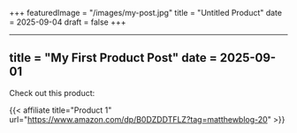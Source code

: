 +++
featuredImage = "/images/my-post.jpg"
title = "Untitled Product"
date = 2025-09-04
draft = false
+++

---
title = "My First Product Post"
date = 2025-09-01
---

Check out this product:

{{< affiliate title="Product 1" url="https://www.amazon.com/dp/B0DZDDTFLZ?tag=matthewblog-20" >}}
